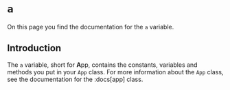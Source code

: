 # `a`
On this page you find the documentation for the `a` variable.


## Introduction
The `a` variable, short for **A**pp, contains the constants, variables and methods you put in your `App` class. For more information about the `App` class, see the documentation for the :docs[app] class.